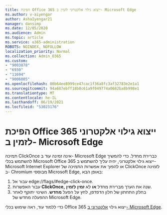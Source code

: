 ```yaml
---
title: הפיכת Office 365 ייצוא גילוי אלקטרוני לזמין ב- Microsoft Edge
ms.author: v-aiyengar
author: AshaIyengar21
manager: dansimp
ms.date: 12/05/2020
ms.audience: Admin
ms.topic: article
ms.service: o365-administration
ROBOTS: NOINDEX, NOFOLLOW
localization_priority: Normal
ms.collection: Admin_O365
ms.custom:
- "9003878"
- "6930"
- "11694"
- "9006005"
ms.openlocfilehash: 00b64ee8999ce47cac1f36a8fc3af32783e2e1a1
ms.sourcegitcommit: 94a687ebff18b0c61a9f049774a0682ba8b998e1
ms.translationtype: MT
ms.contentlocale: he-IL
ms.lasthandoff: 06/19/2021
ms.locfileid: "53023176"
---
```

# <a name="enable-office-365-ediscovery-export-tool-in-microsoft-edge"></a>הפיכת Office 365 ייצוא גילוי אלקטרוני לזמין ב- Microsoft Edge

תמיכה ClickOnce אינה זמינה עוד ב- Microsoft Edge כברירת מחדל. כדי להמשיך להשתמש בכלי Microsoft Office 365 ייצוא גילוי אלקטרוני, יהיה עליך להשתמש ב- Microsoft Internet Explorer או להפוך את אפשרות התמיכה של ClickOnce לזמינה ב- Chromium מבוססי Microsoft Edge, באופן הבא:

1. עבור אל edge://flags/#edge-click-once.
1. עבור האפשרות **ClickOnce,** שנה את הערך מברירת מחדל **או** לא **זמין** **לזמין**.
1. בחלק התחתון של חלון הדפדפן, לחץ על הפעל **מחדש**. השינוי יתוקף לאחר ההפעלה מחדש של Microsoft Edge.

כדי ללמוד עוד, ראה שימוש בכלי Office 365 ייצוא גילוי [אלקטרוני ב- Microsoft Edge](https://go.microsoft.com/fwlink/?linkid=2111611).
